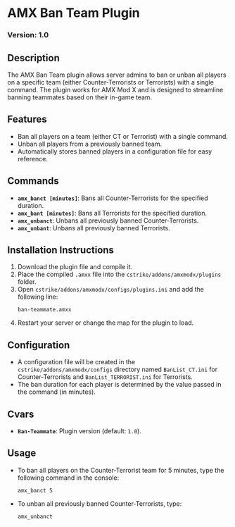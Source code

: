 # AMX Ban Team Plugin

### Version: 1.0  


## Description
The AMX Ban Team plugin allows server admins to ban or unban all players on a specific team (either Counter-Terrorists or Terrorists) with a single command. The plugin works for AMX Mod X and is designed to streamline banning teammates based on their in-game team.

## Features
- Ban all players on a team (either CT or Terrorist) with a single command.
- Unban all players from a previously banned team.
- Automatically stores banned players in a configuration file for easy reference.

## Commands
- **`amx_banct [minutes]`**: Bans all Counter-Terrorists for the specified duration.
- **`amx_bant [minutes]`**: Bans all Terrorists for the specified duration.
- **`amx_unbanct`**: Unbans all previously banned Counter-Terrorists.
- **`amx_unbant`**: Unbans all previously banned Terrorists.

## Installation Instructions
1. Download the plugin file and compile it.
2. Place the compiled `.amxx` file into the `cstrike/addons/amxmodx/plugins` folder.
3. Open `cstrike/addons/amxmodx/configs/plugins.ini` and add the following line:
   ```plaintext
   ban-teammate.amxx
4. Restart your server or change the map for the plugin to load.


## Configuration
- A configuration file will be created in the `cstrike/addons/amxmodx/configs` directory named `BanList_CT.ini` for Counter-Terrorists and `BanList_TERRORIST.ini` for Terrorists.
- The ban duration for each player is determined by the value passed in the command (in minutes).

## Cvars
- **`Ban-Teammate`**: Plugin version (default: `1.0`).

## Usage
- To ban all players on the Counter-Terrorist team for 5 minutes, type the following command in the console:
  ```plaintext
  amx_banct 5
- To unban all previously banned Counter-Terrorists, type:
  ```plaintext
  amx_unbanct

